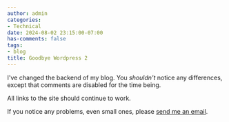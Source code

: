 ```yaml
---
author: admin
categories:
- Technical
date: 2024-08-02 23:15:00-07:00
has-comments: false
tags:
- blog
title: Goodbye Wordpress 2
---
```

I've changed the backend of my blog. You *shouldn't* notice any differences, except that comments are disabled for the time being. 

All links to the site should continue to work.

If you notice any problems, even small ones, please [send me an email](mailto:za3k@za3k.com).
